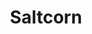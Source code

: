 ---
draft: false
title: Saltcorn
content:
  id: saltcorn
  name: Saltcorn
  logo: /images/applications/others/saltcorn/logo.png
  website: https://saltcorn.com/
  iframe_website: /website/applications/others/saltcorn
  dashboardImage: /images/applications/others/saltcorn/screenshot-1.png
  short_description: Saltcorn is a platform for building applications without writing code.
  description: Saltcorn is a platform for building database web applications without writing a single line of code. Use the intuitive point-and-click, drag-and-drop user interface to build your whole application.
  features:
    - title: Robust  data management with the relational data model
      description: Saltcorn uses a relational data model, a powerful tool for organizing and managing databases. Its key strengths are its ability to represent complex relationships between different pieces of data using tables and foreign keys while ensuring a high degree of data integrity.
    - title: Drag-and-drop to build your pages
      description: Saltcorn features an intuitive and free-form drag-and-drop builder for your pages and data views. Get the layout you want by dropping elements to the canvas and customise the layout properties of each element.
    - title: Build Once,  Works Everywhere
      description: Saltcorn is multiplatform — the same views and pages can be shown on any device platform
    - title: Open Source
      description: Open source software provides transparency, customization and community-driven development.
  screenshots:
    - /images/applications/others/saltcorn/screenshot-1.png
    - /images/applications/others/saltcorn/screenshot-2.png
---